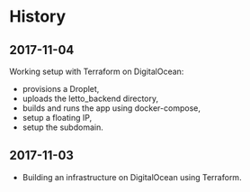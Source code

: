 # History

## 2017-11-04

Working setup with Terraform on DigitalOcean:

  - provisions a Droplet,
  - uploads the letto_backend directory,
  - builds and runs the app using docker-compose,
  - setup a floating IP,
  - setup the subdomain.

## 2017-11-03

- Building an infrastructure on DigitalOcean using Terraform.
